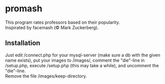 promash
=======

This program rates professors based on their popularity.    
Inspirated by facemash (© Mark Zuckerberg).   

Installation
------------

Just edit /connect.php for your mysql-server (make sure a db with the given name exists), put your images to /images/, comment the "die"-line in /setup.php, execute /setup.php (this may take a while), and uncomment the "die"-line.   
Remove the file /images/keep-directory.
